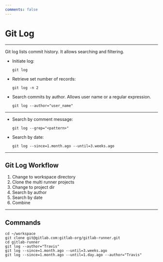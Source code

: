 ```yaml
---
comments: false
---
```


# Git Log

----------

Git log lists commit history. It allows searching and filtering.

- Initiate log:

    ```
    git log
    ```

- Retrieve set number of records:

    ```
    git log -n 2
    ```

- Search commits by author. Allows user name or a regular expression.

    ```
    git log --author="user_name"
    ```

----------

- Search by comment message:

    ```
    git log --grep="<pattern>"
    ```

- Search by date:

    ```
    git log --since=1.month.ago --until=3.weeks.ago
    ```

----------

## Git Log Workflow

1. Change to workspace directory
1. Clone the multi runner projects
1. Change to project dir
1. Search by author
1. Search by date
1. Combine

----------

## Commands

```
cd ~/workspace
git clone git@gitlab.com:gitlab-org/gitlab-runner.git
cd gitlab-runner
git log --author="Travis"
git log --since=1.month.ago --until=3.weeks.ago
git log --since=1.month.ago --until=1.day.ago --author="Travis"
```

